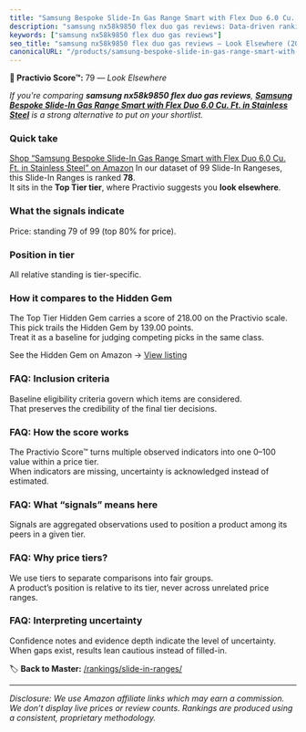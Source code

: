 ```yaml
---
title: "Samsung Bespoke Slide-In Gas Range Smart with Flex Duo 6.0 Cu. Ft. in Stainless Steel"
description: "samsung nx58k9850 flex duo gas reviews: Data-driven ranking using the Practivio Score™. Positioned by quality, value, demand, findability, momentum."
keywords: ["samsung nx58k9850 flex duo gas reviews"]
seo_title: "samsung nx58k9850 flex duo gas reviews — Look Elsewhere (2025)"
canonicalURL: "/products/samsung-bespoke-slide-in-gas-range-smart-with-flex-duo-60-cu-ft-in-stainless-steel-B0DWJB9LX8/"
---
```


**🚫 Practivio Score™:** 79 — _Look Elsewhere_


*If you're comparing **samsung nx58k9850 flex duo gas reviews**, **[Samsung Bespoke Slide-In Gas Range Smart with Flex Duo 6.0 Cu. Ft. in Stainless Steel](https://www.amazon.com/dp/B0DWJB9LX8?tag=practivio-20)** is a strong alternative to put on your shortlist.*
### Quick take
[Shop “Samsung Bespoke Slide-In Gas Range Smart with Flex Duo 6.0 Cu. Ft. in Stainless Steel” on Amazon](https://www.amazon.com/dp/B0DWJB9LX8?tag=practivio-20)
In our dataset of 99 Slide-In Rangeses, this Slide-In Ranges is ranked **78**.  
It sits in the **Top Tier tier**, where Practivio suggests you **look elsewhere**.

### What the signals indicate
Price: standing 79 of 99 (top 80% for price).  

### Position in tier
All relative standing is tier-specific.

### How it compares to the Hidden Gem
The Top Tier Hidden Gem carries a score of 218.00 on the Practivio scale.  
This pick trails the Hidden Gem by 139.00 points.  
Treat it as a baseline for judging competing picks in the same class.  

See the Hidden Gem on Amazon → [View listing](https://www.amazon.com/dp/B088FZHKKL?tag=practivio-20)

### FAQ: Inclusion criteria
Baseline eligibility criteria govern which items are considered.  
That preserves the credibility of the final tier decisions.

### FAQ: How the score works
The Practivio Score™ turns multiple observed indicators into one 0–100 value within a price tier.  
When indicators are missing, uncertainty is acknowledged instead of estimated.

### FAQ: What “signals” means here
Signals are aggregated observations used to position a product among its peers in a given tier.

### FAQ: Why price tiers?
We use tiers to separate comparisons into fair groups.  
A product’s position is relative to its tier, never across unrelated price ranges.

### FAQ: Interpreting uncertainty
Confidence notes and evidence depth indicate the level of uncertainty.  
When gaps exist, results lean cautious instead of filled-in.


🏷️ **Back to Master:** [/rankings/slide-in-ranges/](/rankings/slide-in-ranges/)

---
_Disclosure: We use Amazon affiliate links which may earn a commission. We don’t display live prices or review counts. Rankings are produced using a consistent, proprietary methodology._
